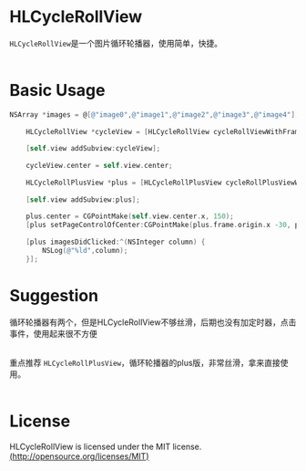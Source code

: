 # HLCycleRollView<br>
`HLCycleRollView`是一个图片循环轮播器，使用简单，快捷。<br><br>

# Basic Usage<br>
``` Objective-C
NSArray *images = @[@"image0",@"image1",@"image2",@"image3",@"image4"];
    
    HLCycleRollView *cycleView = [HLCycleRollView cycleRollViewWithFrame:CGRectMake(0, 0, self.view.bounds.size.width, 100) imageNames:images];
    
    [self.view addSubview:cycleView];
    
    cycleView.center = self.view.center;
    
    HLCycleRollPlusView *plus = [HLCycleRollPlusView cycleRollPlusViewWithFrame:CGRectMake(0, 0, 200, 100) imageNames:images];
    
    [self.view addSubview:plus];
    
    plus.center = CGPointMake(self.view.center.x, 150);
    [plus setPageControlOfCenter:CGPointMake(plus.frame.origin.x -30, plus.frame.origin.y - 20)];
    
    [plus imagesDidClicked:^(NSInteger column) {
        NSLog(@"%ld",column);
    }];
```

# Suggestion
循环轮播器有两个，但是HLCycleRollView不够丝滑，后期也没有加定时器，点击事件，使用起来很不方便<br><br>

重点推荐 `HLCycleRollPlusView`，循环轮播器的plus版，非常丝滑，拿来直接使用。<br><br>

# License<br>
HLCycleRollView is licensed under the MIT license.[(http://opensource.org/licenses/MIT)](http://opensource.org/licenses/MIT)<br>
